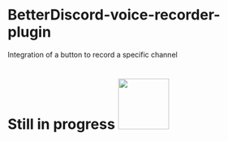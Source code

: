 # BetterDiscord-voice-recorder-plugin
Integration of a button to record a specific channel

# Still in progress <img src="https://static.wixstatic.com/media/7f0b29_a49d85572ded4478b733c70f4b2dcc40~mv2.gif" width="100" height="100">
